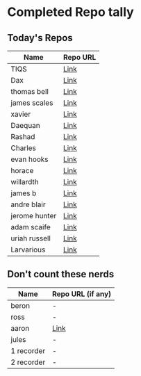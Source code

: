 # Completed Repo tally

## Today's Repos

| Name          | Repo URL |
|---------------|----------|
| TIQS          | [Link](https://github.com/tiqsclass6/git-repo-build-04272025) |
| Dax           | [Link](https://github.com/alacritor/TitOps) |
| thomas bell   | [Link](https://github.com/thomas065/sundayfunday) |
| james scales  | [Link](https://github.com/james-scales/sayno2bbls) |
| xavier        | [Link](https://github.com/REBEL-INX/gcp-hooptracker-webserver.git) |
| Daequan       | [Link](https://github.com/DaeTheKnight/cute-lady-repo.git) |
| Rashad        | [Link](https://github.com/RashadMS01/repopracticealpha.git) |
| Charles       | [Link](https://github.com/ChuckKeyes/MSC-Repository.git) |
| evan hooks    | [Link](https://github.com/Evan29ny/sunday4-27) |
| horace        | [Link](https://github.com/HPb2b/class4-27-25.git) |
| willardth     | [Link](https://github.com/65ra8e/practicerepo4-27.git) |
| james b       | [Link](https://github.com/sithvalentine/ladyargentine/tree/main) |
| andre blair   | [Link](https://github.com/DWEETNICE/gitpractice.git) |
| jerome hunter | [Link](https://github.com/BIGDADDY5802/cloudwarriorgitops.git) |
| adam scaife   | [Link](https://github.com/ascaife2/GCPsample01.git) |
| uriah russell | [Link](https://github.com/Uriah-R/Beautiful-2) |
| Larvarious    | [Link](https://github.com/LarvariousM/repoforaaronandtheo.git) |

## Don't count these nerds

| Name         | Repo URL (if any) |
|--------------|-------------------|
| beron        | -                 |
| ross         | -                 |
| aaron        | [Link](https://github.com/aaron-dm-mcdonald/class6.5-notes/tree/main/042725) |
| jules        | -                 |
| 1 recorder   | -                 |
| 2 recorder   | -                 |
